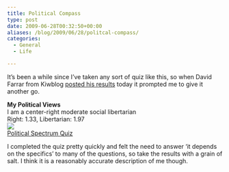```yaml
---
title: Political Compass
type: post
date: 2009-06-28T00:32:50+00:00
aliases: /blog/2009/06/28/politcal-compass/
categories:
  - General
  - Life

---
```

It&#8217;s been a while since I&#8217;ve taken any sort of quiz like this, so when David Farrar from Kiwblog [posted his results][1] today it prompted me to give it another go.

**My Political Views**  
I am a center-right moderate social libertarian  
Right: 1.33, Libertarian: 1.97  
![][2]  
[Political Spectrum Quiz][3]

I completed the quiz pretty quickly and felt the need to answer &#8216;it depends on the specifics&#8217; to many of the questions, so take the results with a grain of salt. I think it is a reasonably accurate description of me though.

 [1]: http://www.kiwiblog.co.nz/2009/06/political_spectrum_quiz.html
 [2]: http://www.gotoquiz.com/politics/grid/23x24.gif
 [3]: http://www.gotoquiz.com/politics/political-spectrum-quiz.html
